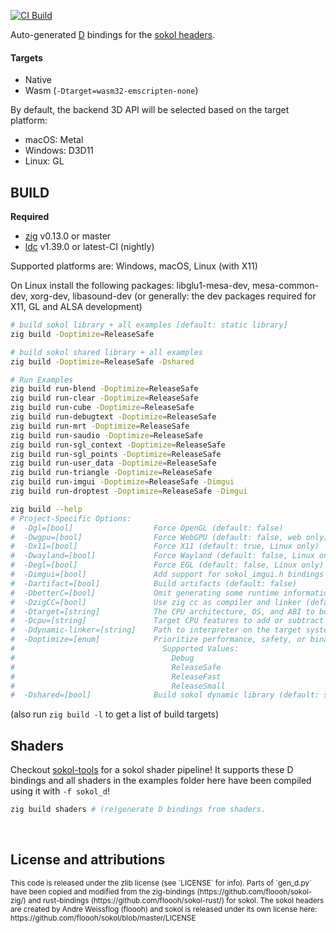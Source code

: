
[![CI Build](https://github.com/kassane/sokol-d/actions/workflows/build.yml/badge.svg)](https://github.com/kassane/sokol-d/actions/workflows/build.yml)

Auto-generated [D](https://dlang.org) bindings for the [sokol headers](https://github.com/floooh/sokol).

#### Targets

- Native
- Wasm (`-Dtarget=wasm32-emscripten-none`)

By default, the backend 3D API will be selected based on the target platform:

- macOS: Metal
- Windows: D3D11
- Linux: GL

## BUILD

**Required**

- [zig](https://ziglang.org/download) v0.13.0 or master
- [ldc](https://ldc-developers.github.io) v1.39.0 or latest-CI (nightly)

Supported platforms are: Windows, macOS, Linux (with X11)

On Linux install the following packages: libglu1-mesa-dev, mesa-common-dev, xorg-dev, libasound-dev (or generally: the dev packages required for X11, GL and ALSA development)

```bash
# build sokol library + all examples [default: static library]
zig build -Doptimize=ReleaseSafe

# build sokol shared library + all examples
zig build -Doptimize=ReleaseSafe -Dshared

# Run Examples
zig build run-blend -Doptimize=ReleaseSafe
zig build run-clear -Doptimize=ReleaseSafe
zig build run-cube -Doptimize=ReleaseSafe
zig build run-debugtext -Doptimize=ReleaseSafe
zig build run-mrt -Doptimize=ReleaseSafe
zig build run-saudio -Doptimize=ReleaseSafe
zig build run-sgl_context -Doptimize=ReleaseSafe
zig build run-sgl_points -Doptimize=ReleaseSafe
zig build run-user_data -Doptimize=ReleaseSafe
zig build run-triangle -Doptimize=ReleaseSafe
zig build run-imgui -Doptimize=ReleaseSafe -Dimgui
zig build run-droptest -Doptimize=ReleaseSafe -Dimgui

zig build --help
# Project-Specific Options:
#  -Dgl=[bool]                  Force OpenGL (default: false)
#  -Dwgpu=[bool]                Force WebGPU (default: false, web only)
#  -Dx11=[bool]                 Force X11 (default: true, Linux only)
#  -Dwayland=[bool]             Force Wayland (default: false, Linux only, not supported in main-line headers)
#  -Degl=[bool]                 Force EGL (default: false, Linux only)
#  -Dimgui=[bool]               Add support for sokol_imgui.h bindings
#  -Dartifact=[bool]            Build artifacts (default: false)
#  -DbetterC=[bool]             Omit generating some runtime information and helper functions #(default: false)
#  -DzigCC=[bool]               Use zig cc as compiler and linker (default: false)
#  -Dtarget=[string]            The CPU architecture, OS, and ABI to build for
#  -Dcpu=[string]               Target CPU features to add or subtract
#  -Ddynamic-linker=[string]    Path to interpreter on the target system
#  -Doptimize=[enum]            Prioritize performance, safety, or binary size
#                                 Supported Values:
#                                   Debug
#                                   ReleaseSafe
#                                   ReleaseFast
#                                   ReleaseSmall
#  -Dshared=[bool]              Build sokol dynamic library (default: static)
```
(also run `zig build -l` to get a list of build targets)

## Shaders

Checkout [sokol-tools](https://github.com/floooh/sokol-tools) for a sokol shader pipeline! It supports these D bindings and all shaders in the examples folder
here have been compiled using it with `-f sokol_d`!

```bash
zig build shaders # (re)generate D bindings from shaders.
```

<br>

## License and attributions

<sub>
This code is released under the zlib license (see `LICENSE` for info). Parts of `gen_d.py` have been copied and modified from
the zig-bindings (https://github.com/floooh/sokol-zig/) and rust-bindings (https://github.com/floooh/sokol-rust/) for sokol.
</sub>


<sub>
The sokol headers are created by Andre Weissflog (floooh) and sokol is released under its own license here: https://github.com/floooh/sokol/blob/master/LICENSE
</sub>
</br>
